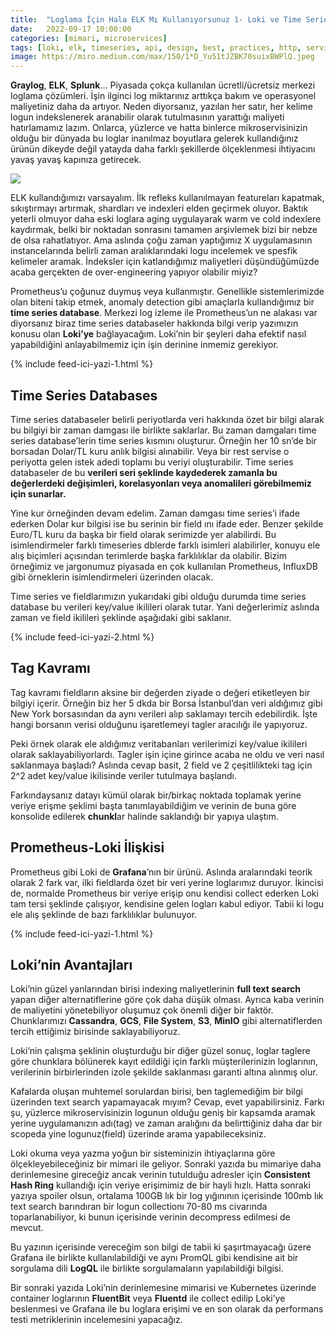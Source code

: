 ```yaml
---
title:  "Loglama İçin Hala ELK Mı Kullanıyorsunuz 1- Loki ve Time Series Databaseler"
date:   2022-09-17 10:00:00
categories: [mimari, microservices]
tags: [loki, elk, timeseries, api, design, best, practices, http, service, web service, design, tasarım, database, loglama, mikroservis, microservice, kubernetes,  türkçe, yazılım, blog, blogger, nedir, örnek, nasıl yapılır, mehmet cem yücel]
image: https://miro.medium.com/max/150/1*D_Yu51tJZBK70suixBWPlQ.jpeg
---
```


**Graylog**,  **ELK**,  **Splunk**… Piyasada çokça kullanılan ücretli/ücretsiz merkezi loglama çözümleri. İşin ilginci log miktarınız arttıkça bakım ve operasyonel maliyetiniz daha da artıyor. Neden diyorsanız, yazılan her satır, her kelime logun indekslenerek aranabilir olarak tutulmasının yarattığı maliyeti hatırlamamız lazım. Onlarca, yüzlerce ve hatta binlerce mikroservisinizin olduğu bir dünyada bu loglar inanılmaz boyutlara gelerek kullandığınız ürünün dikeyde değil yatayda daha farklı şekillerde ölçeklenmesi ihtiyacını yavaş yavaş kapınıza getirecek.

![](https://miro.medium.com/max/700/1*D_Yu51tJZBK70suixBWPlQ.jpeg)

ELK kullandığımızı varsayalım. İlk refleks kullanılmayan featureları kapatmak, sıkıştırmayı artırmak, shardları ve indexleri elden geçirmek oluyor. Baktık yeterli olmuyor daha eski loglara aging uygulayarak warm ve cold indexlere kaydırmak, belki bir noktadan sonrasını tamamen arşivlemek bizi bir nebze de olsa rahatlatıyor. Ama aslında çoğu zaman yaptığımız X uygulamasının instancelarında belirli zaman aralıklarındaki logu incelemek ve spesfik kelimeler aramak. İndeksler için katlandığımız maliyetleri düşündüğümüzde acaba gerçekten de over-engineering yapıyor olabilir miyiz?

Prometheus’u çoğunuz duymuş veya kullanmıştır. Genellikle sistemlerimizde olan biteni takip etmek, anomaly detection gibi amaçlarla kullandığımız bir  **time series database**. Merkezi log izleme ile Prometheus’un ne alakası var diyorsanız biraz time series databaseler hakkında bilgi verip yazımızın konusu olan  **Loki’ye**  bağlayacağım. Loki’nin bir şeyleri daha efektif nasıl yapabildiğini anlayabilmemiz için işin derinine inmemiz gerekiyor.

{% include feed-ici-yazi-1.html %}


## Time Series Databases

Time series databaseler belirli periyotlarda veri hakkında özet bir bilgi alarak bu bilgiyi bir zaman damgası ile birlikte saklarlar. Bu zaman damgaları time series database’lerin time series kısmını oluşturur. Örneğin her 10 sn’de bir borsadan Dolar/TL kuru anlık bilgisi alınabilir. Veya bir rest servise o periyotta gelen istek adedi toplamı bu veriyi oluşturabilir. Time series databaseler de bu  **verileri seri şeklinde kaydederek zamanla bu değerlerdeki değişimleri, korelasyonları veya anomalileri görebilmemiz için sunarlar.**

Yine kur örneğinden devam edelim. Zaman damgası time series’i ifade ederken Dolar kur bilgisi ise bu serinin bir field ını ifade eder. Benzer şekilde Euro/TL kuru da başka bir field olarak serimizde yer alabilirdi. Bu isimlendirmeler farklı timeseries dblerde farklı isimleri alabilirler, konuyu ele alış biçimleri açısından terimlerde başka farklılıklar da olabilir. Bizim örneğimiz ve jargonumuz piyasada en çok kullanılan Prometheus, InfluxDB gibi örneklerin isimlendirmeleri üzerinden olacak.

<script src="https://gist.github.com/mehmetcemyucel/d6cf1fd069f34166d89b64ebd9de7b0b.js"></script>

Time series ve fieldlarımızın yukarıdaki gibi olduğu durumda time series database bu verileri key/value ikilileri olarak tutar. Yani değerlerimiz aslında zaman ve field ikilileri şeklinde aşağıdaki gibi saklanır.

<script src="https://gist.github.com/mehmetcemyucel/cf706b1e694fe52761406e73406542c0.js"></script>

<script src="https://gist.github.com/mehmetcemyucel/571b85645d832d00472ed8ac5af85de3.js"></script>

{% include feed-ici-yazi-2.html %}


## Tag Kavramı

Tag kavramı fieldların aksine bir değerden ziyade o değeri etiketleyen bir bilgiyi içerir. Örneğin biz her 5 dkda bir Borsa İstanbul’dan veri aldığımız gibi New York borsasından da aynı verileri alıp saklamayı tercih edebilirdik. İşte hangi borsanın verisi olduğunu işaretlemeyi tagler aracılığı ile yapıyoruz.

<script src="https://gist.github.com/mehmetcemyucel/d38114ecc2c422cf768156459da04303.js"></script>

Peki örnek olarak ele aldığımız veritabanları verilerimizi key/value ikilileri olarak saklayabiliyorlardı. Tagler işin içine girince acaba ne oldu ve veri nasıl saklanmaya başladı? Aslında cevap basit, 2 field ve 2 çeşitlilikteki tag için 2^2 adet key/value ikilisinde veriler tutulmaya başlandı.

<script src="https://gist.github.com/mehmetcemyucel/a9ae4248ac900e2fb1c1713976b079f9.js"></script>

<script src="https://gist.github.com/mehmetcemyucel/c7b3fb18d5c5894f8f769dd69441649b.js"></script>

<script src="https://gist.github.com/mehmetcemyucel/0792f61d978a486bbb70654202f45386.js"></script>

<script src="https://gist.github.com/mehmetcemyucel/5eba0a8f52c375a3c5221c65a19cc238.js"></script>

Farkındaysanız datayı kümül olarak bir/birkaç noktada toplamak yerine veriye erişme şeklimi başta tanımlayabildiğim ve verinin de buna göre konsolide edilerek  **chunkl**ar halinde saklandığı bir yapıya ulaştım.

## Prometheus-Loki İlişkisi

Prometheus gibi Loki de  **Grafana**’nın bir ürünü. Aslında aralarındaki teorik olarak 2 fark var, ilki fieldlarda özet bir veri yerine loglarımız duruyor. İkincisi de, normalde Prometheus bir veriye erişip onu kendisi collect ederken Loki tam tersi şeklinde çalışıyor, kendisine gelen logları kabul ediyor. Tabii ki logu ele alış şeklinde de bazı farklılıklar bulunuyor.

{% include feed-ici-yazi-1.html %}

## Loki’nin Avantajları

Loki’nin güzel yanlarından birisi indexing maliyetlerinin  **full text search**  yapan diğer alternatiflerine göre çok daha düşük olması. Ayrıca kaba verinin de maliyetini yönetebiliyor oluşumuz çok önemli diğer bir faktör. Chunklarımızı  **Cassandra**,  **GCS**,  **File System**,  **S3**,  **MinIO**  gibi alternatiflerden tercih ettiğimiz birisinde saklayabiliyoruz.

Loki’nin çalışma şeklinin oluşturduğu bir diğer güzel sonuç, loglar taglere göre chunklara bölünerek kayıt edildiği için farklı müşterilerinizin loglarının, verilerinin birbirlerinden izole şekilde saklanması garanti altına alınmış olur.

Kafalarda oluşan muhtemel sorulardan birisi, ben taglemediğim bir bilgi üzerinden text search yapamayacak mıyım? Cevap, evet yapabilirsiniz. Farkı şu, yüzlerce mikroservisinizin logunun olduğu geniş bir kapsamda aramak yerine uygulamanızın adı(tag) ve zaman aralığını da belirttiğiniz daha dar bir scopeda yine logunuz(field) üzerinde arama yapabileceksiniz.

Loki okuma veya yazma yoğun bir sisteminizin ihtiyaçlarına göre ölçekleyebileceğiniz bir mimari ile geliyor. Sonraki yazıda bu mimariye daha derinlemesine gireceğiz ancak verinin tutulduğu adresler için  **Consistent Hash Ring**  kullandığı için veriye erişimimiz de bir hayli hızlı. Hatta sonraki yazıya spoiler olsun, ortalama 100GB lık bir log yığınının içerisinde 100mb lık text search barındıran bir logun collectionı 70-80 ms civarında toparlanabiliyor, ki bunun içerisinde verinin decompress edilmesi de mevcut.

Bu yazının içerisinde vereceğim son bilgi de tabii ki şaşırtmayacağı üzere Grafana ile birlikte kullanılabildiği ve aynı PromQL gibi kendisine ait bir sorgulama dili  **LogQL**  ile birlikte sorgulamaların yapılabildiği bilgisi.

Bir sonraki yazıda Loki’nin derinlemesine mimarisi ve Kubernetes üzerinde container loglarının  **FluentBit**  veya  **Fluentd**  ile collect edilip Loki’ye beslenmesi ve Grafana ile bu loglara erişimi ve en son olarak da performans testi metriklerinin incelemesini yapacağız.